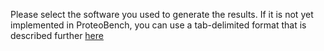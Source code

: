 Please select the software you used to generate the results. If it is not yet 
implemented in ProteoBench, you can use a tab-delimited format that is described 
further [here](https://proteobench.readthedocs.io/en/latest/modules/3-DDA-Quantification-peptidoform-level/)